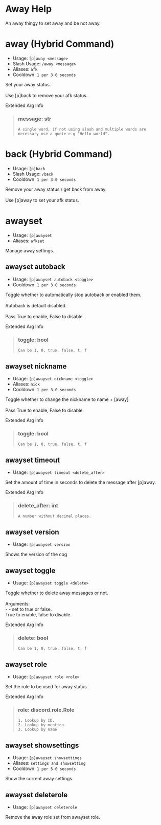 # Away Help

An away thingy to set away and be not away.

# away (Hybrid Command)
 - Usage: `[p]away <message> `
 - Slash Usage: `/away <message> `
 - Aliases: `afk`
 - Cooldown: `1 per 3.0 seconds`

Set your away status.<br/><br/>Use [p]back to remove your afk status.

Extended Arg Info
> ### message: str
> ```
> A single word, if not using slash and multiple words are necessary use a quote e.g "Hello world".
> ```
# back (Hybrid Command)
 - Usage: `[p]back `
 - Slash Usage: `/back `
 - Cooldown: `1 per 3.0 seconds`

Remove your away status / get back from away.<br/><br/>Use [p]away <message> to set your afk status.

# awayset
 - Usage: `[p]awayset `
 - Aliases: `afkset`

Manage away settings.

## awayset autoback
 - Usage: `[p]awayset autoback <toggle> `
 - Cooldown: `1 per 3.0 seconds`

Toggle whether to automatically stop autoback or enabled them.<br/><br/>Autoback is default disabled.<br/><br/>Pass True to enable, False to disable.

Extended Arg Info
> ### toggle: bool
> ```
> Can be 1, 0, true, false, t, f
> ```
## awayset nickname
 - Usage: `[p]awayset nickname <toggle> `
 - Aliases: `nick`
 - Cooldown: `1 per 3.0 seconds`

Toggle whether to change the nickname to name + [away]<br/><br/>Pass True to enable, False to disable.

Extended Arg Info
> ### toggle: bool
> ```
> Can be 1, 0, true, false, t, f
> ```
## awayset timeout
 - Usage: `[p]awayset timeout <delete_after> `

Set the amount of time in seconds to delete the message after [p]away.

Extended Arg Info
> ### delete_after: int
> ```
> A number without decimal places.
> ```
## awayset version
 - Usage: `[p]awayset version `

Shows the version of the cog

## awayset toggle
 - Usage: `[p]awayset toggle <delete> `

Toggle whether to delete away messages or not.<br/><br/>Arguments:<br/>- <delete> - set to true or false.<br/>True to enable, false to disable.

Extended Arg Info
> ### delete: bool
> ```
> Can be 1, 0, true, false, t, f
> ```
## awayset role
 - Usage: `[p]awayset role <role> `

Set the role to be used for away status.

Extended Arg Info
> ### role: discord.role.Role
>
>
>     1. Lookup by ID.
>     2. Lookup by mention.
>     3. Lookup by name
>
>
## awayset showsettings
 - Usage: `[p]awayset showsettings `
 - Aliases: `settings and showsetting`
 - Cooldown: `1 per 5.0 seconds`

Show the current away settings.

## awayset deleterole
 - Usage: `[p]awayset deleterole `

Remove the away role set from awayset role.
